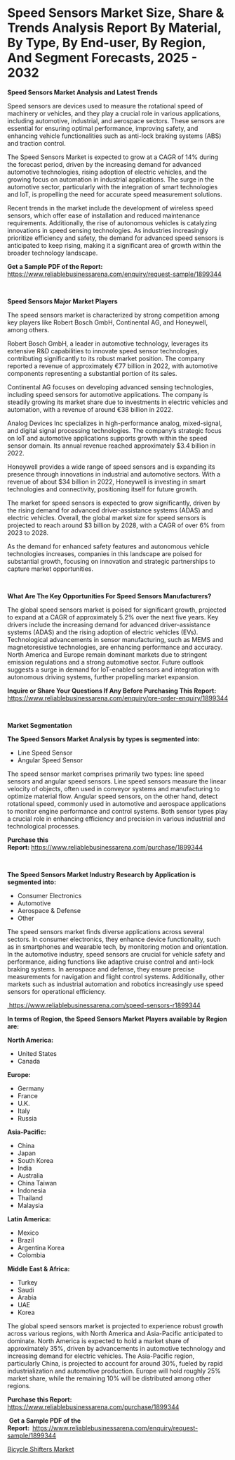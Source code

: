 <p><h1>Speed Sensors Market Size, Share & Trends Analysis Report By Material, By Type, By End-user, By Region, And Segment Forecasts, 2025 - 2032</h1></p><p><strong>Speed Sensors Market Analysis and Latest Trends</strong></p>
<p><p>Speed sensors are devices used to measure the rotational speed of machinery or vehicles, and they play a crucial role in various applications, including automotive, industrial, and aerospace sectors. These sensors are essential for ensuring optimal performance, improving safety, and enhancing vehicle functionalities such as anti-lock braking systems (ABS) and traction control.</p><p>The Speed Sensors Market is expected to grow at a CAGR of 14% during the forecast period, driven by the increasing demand for advanced automotive technologies, rising adoption of electric vehicles, and the growing focus on automation in industrial applications. The surge in the automotive sector, particularly with the integration of smart technologies and IoT, is propelling the need for accurate speed measurement solutions.</p><p>Recent trends in the market include the development of wireless speed sensors, which offer ease of installation and reduced maintenance requirements. Additionally, the rise of autonomous vehicles is catalyzing innovations in speed sensing technologies. As industries increasingly prioritize efficiency and safety, the demand for advanced speed sensors is anticipated to keep rising, making it a significant area of growth within the broader technology landscape.</p></p>
<p><strong>Get a Sample PDF of the Report:&nbsp;</strong> <a href="https://www.reliablebusinessarena.com/enquiry/request-sample/1899344?utm_campaign=2329&utm_medium=2&utm_source=Github&utm_content=ia&utm_term=22022025&utm_id=speed-sensors">https://www.reliablebusinessarena.com/enquiry/request-sample/1899344</a></p>
<p>&nbsp;</p>
<p><strong>Speed Sensors Major Market Players</strong></p>
<p><p>The speed sensors market is characterized by strong competition among key players like Robert Bosch GmbH, Continental AG, and Honeywell, among others. </p><p>Robert Bosch GmbH, a leader in automotive technology, leverages its extensive R&D capabilities to innovate speed sensor technologies, contributing significantly to its robust market position. The company reported a revenue of approximately €77 billion in 2022, with automotive components representing a substantial portion of its sales.</p><p>Continental AG focuses on developing advanced sensing technologies, including speed sensors for automotive applications. The company is steadily growing its market share due to investments in electric vehicles and automation, with a revenue of around €38 billion in 2022.</p><p>Analog Devices Inc specializes in high-performance analog, mixed-signal, and digital signal processing technologies. The company’s strategic focus on IoT and automotive applications supports growth within the speed sensor domain. Its annual revenue reached approximately $3.4 billion in 2022.</p><p>Honeywell provides a wide range of speed sensors and is expanding its presence through innovations in industrial and automotive sectors. With a revenue of about $34 billion in 2022, Honeywell is investing in smart technologies and connectivity, positioning itself for future growth.</p><p>The market for speed sensors is expected to grow significantly, driven by the rising demand for advanced driver-assistance systems (ADAS) and electric vehicles. Overall, the global market size for speed sensors is projected to reach around $3 billion by 2028, with a CAGR of over 6% from 2023 to 2028. </p><p>As the demand for enhanced safety features and autonomous vehicle technologies increases, companies in this landscape are poised for substantial growth, focusing on innovation and strategic partnerships to capture market opportunities.</p></p>
<p>&nbsp;</p>
<p><strong>What Are The Key Opportunities For Speed Sensors Manufacturers?</strong></p>
<p><p>The global speed sensors market is poised for significant growth, projected to expand at a CAGR of approximately 5.2% over the next five years. Key drivers include the increasing demand for advanced driver-assistance systems (ADAS) and the rising adoption of electric vehicles (EVs). Technological advancements in sensor manufacturing, such as MEMS and magnetoresistive technologies, are enhancing performance and accuracy. North America and Europe remain dominant markets due to stringent emission regulations and a strong automotive sector. Future outlook suggests a surge in demand for IoT-enabled sensors and integration with autonomous driving systems, further propelling market expansion.</p></p>
<p><strong>Inquire or Share Your Questions If Any Before Purchasing This Report:</strong> <a href="https://www.reliablebusinessarena.com/enquiry/pre-order-enquiry/1899344?utm_campaign=2329&utm_medium=2&utm_source=Github&utm_content=ia&utm_term=22022025&utm_id=speed-sensors">https://www.reliablebusinessarena.com/enquiry/pre-order-enquiry/1899344</a></p>
<p>&nbsp;</p>
<p><strong>Market Segmentation</strong></p>
<p><strong>The Speed Sensors Market Analysis by types is segmented into:</strong></p>
<p><ul><li>Line Speed Sensor</li><li>Angular Speed Sensor</li></ul></p>
<p><p>The speed sensor market comprises primarily two types: line speed sensors and angular speed sensors. Line speed sensors measure the linear velocity of objects, often used in conveyor systems and manufacturing to optimize material flow. Angular speed sensors, on the other hand, detect rotational speed, commonly used in automotive and aerospace applications to monitor engine performance and control systems. Both sensor types play a crucial role in enhancing efficiency and precision in various industrial and technological processes.</p></p>
<p><strong>Purchase this Report:&nbsp;</strong><a href="https://www.reliablebusinessarena.com/purchase/1899344?utm_campaign=2329&utm_medium=2&utm_source=Github&utm_content=ia&utm_term=22022025&utm_id=speed-sensors">https://www.reliablebusinessarena.com/purchase/1899344</a></p>
<p>&nbsp;</p>
<p><strong>The Speed Sensors Market Industry Research by Application is segmented into:</strong></p>
<p><ul><li>Consumer Electronics</li><li>Automotive</li><li>Aerospace & Defense</li><li>Other</li></ul></p>
<p><p>The speed sensors market finds diverse applications across several sectors. In consumer electronics, they enhance device functionality, such as in smartphones and wearable tech, by monitoring motion and orientation. In the automotive industry, speed sensors are crucial for vehicle safety and performance, aiding functions like adaptive cruise control and anti-lock braking systems. In aerospace and defense, they ensure precise measurements for navigation and flight control systems. Additionally, other markets such as industrial automation and robotics increasingly use speed sensors for operational efficiency.</p></p>
<p><a href="https://www.reliablebusinessarena.com/speed-sensors-r1899344?utm_campaign=2329&utm_medium=2&utm_source=Github&utm_content=ia&utm_term=22022025&utm_id=speed-sensors">&nbsp;https://www.reliablebusinessarena.com/speed-sensors-r1899344</a></p>
<p><strong>In terms of Region, the Speed Sensors Market Players available by Region are:</strong></p>
<p>
    <p> <strong> North America: </strong>
        <ul>
            <li>United States</li>
            <li>Canada</li>
        </ul>
        </p> 
    <p> <strong> Europe: </strong>
        <ul>
            <li>Germany</li>
            <li>France</li>
            <li>U.K.</li>
            <li>Italy</li>
            <li>Russia</li>
        </ul>
        </p> 
    <p> <strong> Asia-Pacific: </strong>
        <ul>
            <li>China</li>
            <li>Japan</li>
            <li>South Korea</li>
            <li>India</li>
            <li>Australia</li>
            <li>China Taiwan</li>
            <li>Indonesia</li>
            <li>Thailand</li>
            <li>Malaysia</li>
        </ul>
        </p> 
    <p> <strong> Latin America: </strong>
        <ul>
            <li>Mexico</li>
            <li>Brazil</li>
            <li>Argentina Korea</li>
            <li>Colombia</li>
        </ul>
        </p> 
    <p> <strong> Middle East & Africa: </strong>
        <ul>
            <li>Turkey</li>
            <li>Saudi</li>
            <li>Arabia</li>
            <li>UAE</li>
            <li>Korea</li>
        </ul>
    </p>
    </p>
<p><p>The global speed sensors market is projected to experience robust growth across various regions, with North America and Asia-Pacific anticipated to dominate. North America is expected to hold a market share of approximately 35%, driven by advancements in automotive technology and increasing demand for electric vehicles. The Asia-Pacific region, particularly China, is projected to account for around 30%, fueled by rapid industrialization and automotive production. Europe will hold roughly 25% market share, while the remaining 10% will be distributed among other regions.</p></p>
<p><strong>Purchase this Report: </strong><a href="https://www.reliablebusinessarena.com/purchase/1899344?utm_campaign=2329&utm_medium=2&utm_source=Github&utm_content=ia&utm_term=22022025&utm_id=speed-sensors">https://www.reliablebusinessarena.com/purchase/1899344</a></p>
<p>&nbsp;<strong>Get a Sample PDF of the Report:&nbsp;&nbsp;</strong><a href="https://www.reliablebusinessarena.com/enquiry/request-sample/1899344?utm_campaign=2329&utm_medium=2&utm_source=Github&utm_content=ia&utm_term=22022025&utm_id=speed-sensors">https://www.reliablebusinessarena.com/enquiry/request-sample/1899344</a></p>
<p><strong></strong></p>
<p><p><a href="https://github.com/toldenargelia86/Market-Research-Report-List-1/blob/main/bicycle-shifters-market.md?utm_campaign=2329&utm_medium=2&utm_source=Github&utm_content=ia&utm_term=22022025&utm_id=speed-sensors">Bicycle Shifters Market</a></p></p>